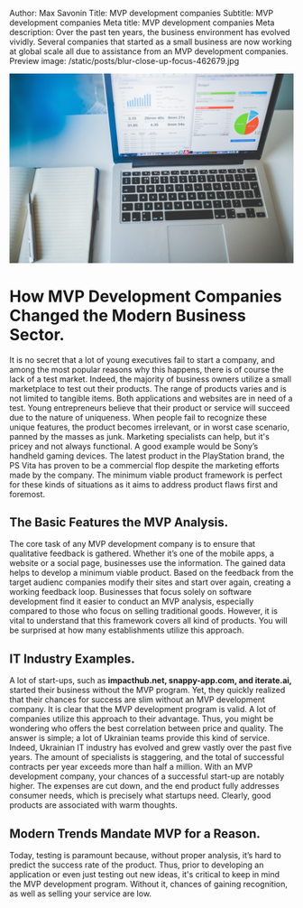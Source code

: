 Author: Max Savonin
Title: MVP development companies
Subtitle: MVP development companies
Meta title: MVP development companies
Meta description: Over the past ten years, the business environment has evolved vividly. Several companies that started as a small business are now working at global scale all due to assistance from an MVP development companies.
Preview image: /static/posts/blur-close-up-focus-462679.jpg

![Heroes](/static/posts/business-charts-computer-110078.jpg)

# How MVP Development Companies Changed the Modern Business Sector.

It is no secret that a lot of young executives fail to start a company,
and among the most popular reasons why this happens, there is of course
the lack of a test market. Indeed, the majority of business owners
utilize a small marketplace to test out their products. The range of
products varies and is not limited to tangible items. Both applications
and websites are in need of a test. Young entrepreneurs believe that
their product or service will succeed due to the nature of uniqueness.
When people fail to recognize these unique features, the product becomes
irrelevant, or in worst case scenario, panned by the masses as junk.
Marketing specialists can help, but it's pricey and not always
functional. A good example would be Sony’s handheld gaming devices. The
latest product in the PlayStation brand, the PS Vita has proven to be a
commercial flop despite the marketing efforts made by the company. The
minimum viable product framework is perfect for these kinds of
situations as it aims to address product flaws first and foremost.

## The Basic Features the MVP Analysis.

<p>
The core task of any MVP development company is to ensure that
qualitative feedback is gathered. Whether it’s one of the mobile
apps, a website or a social page, businesses use the information. The
gained data helps to develop a minimum viable product. Based on the
feedback from the target audienc companies modify their sites and
start over again, creating a working feedback loop. Businesses that
focus solely on software development find it easier to conduct an
MVP analysis, especially compared to those who focus on selling
traditional goods. However, it is vital to understand that this
framework covers all kind of products. You will be surprised at how many
establishments utilize this approach.
</p>

## IT Industry Examples.

<p>
A lot of start-ups, such as <span style="font-weight: bold;">impacthub.net, snappy-app.com, and
iterate.ai,</span> started their business without the MVP program. Yet, they
quickly realized that their chances for success are slim without an
MVP development company. It is clear that the MVP development
program is valid. A lot of companies utilize this approach to their
advantage. Thus, you might be wondering who offers the best correlation
between price and quality. The answer is simple; a lot of Ukrainian
teams provide this kind of service. Indeed, Ukrainian IT industry has
evolved and grew vastly over the past five years. The amount of
specialists is staggering, and the total of successful contracts per
year exceeds more than half a million. With an MVP development
company, your chances of a successful start-up are notably higher. The
expenses are cut down, and the end product fully addresses consumer
needs, which is precisely what startups need. Clearly, good products are
associated with warm thoughts.
</p>

## Modern Trends Mandate MVP for a Reason.

Today, testing is paramount because, without proper analysis, it’s hard
to predict the success rate of the product. Thus, prior to developing an
application or even just testing out new ideas, it's critical to keep in
mind the MVP development program. Without it, chances of gaining
recognition, as well as selling your service are low.
